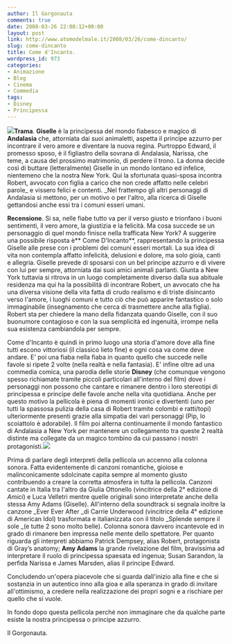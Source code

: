 ```yaml
---
author: Il Gorgonauta
comments: true
date: 2008-03-26 22:08:12+00:00
layout: post
link: http://www.atomodelmale.it/2008/03/26/come-dincanto/
slug: come-dincanto
title: Come d'Incanto.
wordpress_id: 973
categories:
- Animazione
- Blog
- Cinema
- Commedia
tags:
- Disney
- Principessa
---
```


![](http://www.atomodelmale.it/wp-content/uploads/2008/10/comedincanto1.jpg)**Trama**. **Giselle** è la principessa del mondo fiabesco e magico di **Andalasia** che, attorniata dai suoi animaletti, aspetta il principe azzurro per incontrare il vero amore e diventare la nuova regina. Purtroppo Edward, il promesso sposo, è il figliastro della sovrana di Andalasia, Narissa, che teme, a causa del prossimo matrimonio, di perdere il trono. La donna decide così di buttare (letteralmente) Giselle in un mondo lontano ed infelice, nientemeno che la nostra New York. Qui la sfortunata quasi-sposa incontra Robert, avvocato con figlia a carico che non crede affatto nelle celebri parole_ e vissero felici e contenti. _Nel frattempo gli altri personaggi di Andalasia si mettono, per un motivo o per l'altro, alla ricerca di Giselle gettandosi anche essi tra i comuni esseri umani.

**Recensione**. Si sa, nelle fiabe tutto va per il verso giusto e trionfano i buoni sentimenti, il vero amore, la giustizia e la felicità. Ma cosa succede se un personaggio di quel mondo finisce nella trafficata New York? A suggerire una possibile risposta è** Come D'Incanto**, rappresentando la principessa Giselle alle prese con i problemi dei comuni esseri mortali. La sua idea di vita non contempla affatto infelicità, delusioni e dolore, ma solo gioia, canti e allegria. Giselle prevede di sposarsi con un bel principe azzurro e di vivere con lui per sempre, attorniata dai suoi amici animali parlanti. Giunta a New York tuttavia si ritrova in un luogo completamente diverso dalla sua abituale residenza ma qui ha la possibilità di incontrare Robert, un avvocato che ha una diversa visione della vita fatta di crudo realismo e di triste disincanto verso l'amore, i luoghi comuni e tutto ciò che può apparire fantastico o solo immaginabile (insegnamento che cerca di trasmettere anche alla figlia). Robert sta per chiedere la mano della fidanzata quando Giselle, con il suo buonumore contagioso e con la sua semplicità ed ingenuità, irrompe nella sua esistenza cambiandola per sempre.

<!-- more -->


Come d'Incanto è quindi in primo luogo una storia d'amore dove alla fine tutti escono vittoriosi (il classico lieto fine) e ogni cosa va come deve andare. E' poi una fiaba nella fiaba in quanto quello che succede nelle favole si ripete 2 volte (nella realtà e nella fantasia). E' infine oltre ad una commedia comica, una parodia delle storie **Disney** (che comunque vengono spesso richiamate tramite piccoli particolari all'interno del film) dove i personaggi non possono che cantare e rimanere dentro i loro stereotipi di principessa e principe delle favole anche nella vita quotidiana. Anche per questo motivo la pellicola è piena di momenti ironici e divertenti (uno per tutti la spassosa pulizia della casa di Robert tramite colombi e ratti/topi) ulteriormente presenti grazie alla simpatia dei vari personaggi (Pip, lo scoiattolo è adorabile). Il film poi alterna continuamente il mondo fantastico di Andalasia a New York per mantenere un collegamento tra queste 2 realtà distinte ma collegate da un magico tombino da cui passano i nostri protagonisti.![](http://www.atomodelmale.it/wp-content/uploads/2008/10/comedincanto-300x197.jpg)

Prima di parlare degli interpreti della pellicola un accenno alla colonna sonora. Fatta evidentemente di canzoni romantiche, gioiose e malinconicamente sdolcinate capita sempre al momento giusto contribuendo a creare la corretta atmosfera in tutta la pellicola. Canzoni cantate in Italia tra l'altro da Giulia Ottonello (vincitrice della 2° edizione di _Amici_) e Luca Velletri mentre quelle originali  sono interpretate anche della stessa Amy Adams (Giselle). All'interno della soundtrack si segnala inoltre la canzone _Ever Ever After _di Carrie Underwood (vincitrice della 4° edizione di American Idol) trasformata e italianizzata con il titolo _Splende sempre il sole _(e tutte 2 sono molto belle). Colonna sonora davvero incantevole ed in grado di  rimanere ben impressa nelle mente dello spettatore. Per quanto riguarda gli interpreti abbiamo Patrick Dempsey, alias Robert,  protagonista di Gray’s anatomy; **Amy Adams** la grande rivelazione del film, bravissima ad interpretare il ruolo di principessa spaesata ed ingenua; Susan Sarandon, la perfida Narissa e James Marsden, alias il principe Edward.

Concludendo un'opera piacevole che si guarda dall'inizio alla fine e che si sostanzia in un autentico inno alla gioa e alla speranza in grado di invitare all'ottimismo, a credere nella realizzazione dei propri sogni e a rischiare per quello che si vuole.

In fondo dopo questa pellicola perché non immaginare che da qualche parte esiste la nostra principessa o principe azzurro.

Il Gorgonauta.
